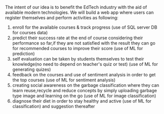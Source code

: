 The intent of our idea is to benefit the EdTech industry with the aid of available modern technologies. We will build a web app where users can register themselves and perform activities as following:
1. enroll for the available courses & track progress (use of SQL server DB for courses data)
2. predict their success rate at the end of course considering their performance so far,if they are not satisfied with the result they can go for recommended courses      to improve their score (use of ML for prediction)
3. self evaluation can be taken by students themselves to test their knowledge(no need to depend on teacher's quiz or test) (use of ML for generating quizes)
4. feedback on the courses and use of sentiment analysis in order to get the top courses (use of ML for sentiment analysis)
5. creating social awareness on the garbage classification where they can learn reuse,recycle and reduce concepts by simply uploading garbage type image and learning      on the go (use of ML for image classification)
6. diagnose their diet in order to stay healthy and active (use of ML for classification) and suggestion thereafter


